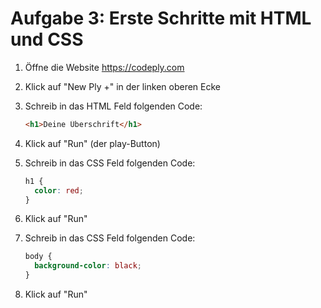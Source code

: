 # Aufgabe 3: Erste Schritte mit HTML und CSS

1. Öffne die Website https://codeply.com
2. Klick auf "New Ply +" in der linken oberen Ecke
3. Schreib in das HTML Feld folgenden Code:

   ```html
   <h1>Deine Überschrift</h1>
   ```

4. Klick auf "Run" (der play-Button)
5. Schreib in das CSS Feld folgenden Code:

   ```css
   h1 {
     color: red;
   }
   ```

6. Klick auf "Run"
7. Schreib in das CSS Feld folgenden Code:

   ```css
   body {
     background-color: black;
   }
   ```

8. Klick auf "Run"
